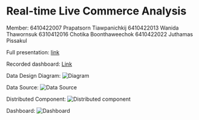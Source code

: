 
# Real-time Live Commerce Analysis  

Member: 
6410422007 Prapatsorn Tiawpanichkij
6410422013 Wanida Thawornsuk
6310412016 Chotika Boonthaweechok
6410422022 Juthamas Pissakul

Full presentation: [link](https://www.canva.com/design/DAFXYPwvemk/v8wYzPi4JFDQCI-xe2RVGQ/edit?utm_content=DAFXYPwvemk&utm_campaign=designshare&utm_medium=link2&utm_source=sharebutton)

Recorded dashboard: [Link](https://nida365-my.sharepoint.com/personal/prapatsorn_tia_stu_nida_ac_th/_layouts/15/stream.aspx?id=%2Fpersonal%2Fprapatsorn%5Ftia%5Fstu%5Fnida%5Fac%5Fth%2FDocuments%2F%E0%B8%81%E0%B8%B2%E0%B8%A3%E0%B8%9A%E0%B8%B1%E0%B8%99%E0%B8%97%E0%B8%B6%E0%B8%81%2FCall%20with%20DADS%206005%2D20230114%5F213536%2DMeeting%20Recording%2Emp4&referrer=Teams%2ETEAMS%2DELECTRON&referrerScenario=p2p%5Fns%2Dmw&ga=1)

Data Design Diagram: ![Diagram](https://i.imgur.com/587VKoj.gifv)

Data Source: ![Data Source](https://i.imgur.com/kiaKXuZ.png)

Distributed Component: ![Distributed component](https://i.imgur.com/CEnebAb.png)

Dashboard: ![Dashboard](https://i.imgur.com/Ev8xoe1.png)
